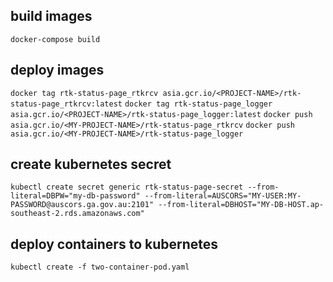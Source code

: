 ## build images
`docker-compose build`

## deploy images
`docker tag rtk-status-page_rtkrcv asia.gcr.io/<PROJECT-NAME>/rtk-status-page_rtkrcv:latest`
`docker tag rtk-status-page_logger asia.gcr.io/<PROJECT-NAME>/rtk-status-page_logger:latest`
`docker push asia.gcr.io/<MY-PROJECT-NAME>/rtk-status-page_rtkrcv`
`docker push asia.gcr.io/<MY-PROJECT-NAME>/rtk-status-page_logger`

## create kubernetes secret
`kubectl create secret generic rtk-status-page-secret --from-literal=DBPW="my-db-password" --from-literal=AUSCORS="MY-USER:MY-PASSWORD@auscors.ga.gov.au:2101" --from-literal=DBHOST="MY-DB-HOST.ap-southeast-2.rds.amazonaws.com"`

## deploy containers to kubernetes
`kubectl create -f two-container-pod.yaml`
